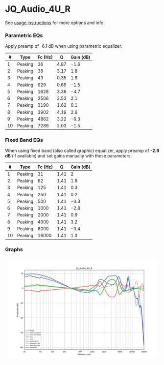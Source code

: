 # JQ_Audio_4U_R
See [usage instructions](https://github.com/jaakkopasanen/AutoEq#usage) for more options and info.

### Parametric EQs
Apply preamp of -6.1 dB when using parametric equalizer.

|   # | Type    |   Fc (Hz) |    Q |   Gain (dB) |
|-----|---------|-----------|------|-------------|
|   1 | Peaking |        36 | 4.87 |        -1.6 |
|   2 | Peaking |        38 | 3.17 |         1.8 |
|   3 | Peaking |        43 | 0.35 |         1.6 |
|   4 | Peaking |       929 | 0.69 |        -1.5 |
|   5 | Peaking |      1628 | 3.36 |        -4.7 |
|   6 | Peaking |      2506 | 3.53 |         2.1 |
|   7 | Peaking |      3190 | 1.62 |         6.1 |
|   8 | Peaking |      3902 | 4.19 |         2.6 |
|   9 | Peaking |      4862 | 3.22 |        -6.3 |
|  10 | Peaking |      7289 | 2.03 |        -1.5 |

### Fixed Band EQs
When using fixed band (also called graphic) equalizer, apply preamp of **-2.9 dB** (if available) and set gains manually with these parameters.

|   # | Type    |   Fc (Hz) |    Q |   Gain (dB) |
|-----|---------|-----------|------|-------------|
|   1 | Peaking |        31 | 1.41 |         2   |
|   2 | Peaking |        62 | 1.41 |         1.6 |
|   3 | Peaking |       125 | 1.41 |         0.3 |
|   4 | Peaking |       250 | 1.41 |         0.2 |
|   5 | Peaking |       500 | 1.41 |        -0.3 |
|   6 | Peaking |      1000 | 1.41 |        -2.8 |
|   7 | Peaking |      2000 | 1.41 |         0.9 |
|   8 | Peaking |      4000 | 1.41 |         3.2 |
|   9 | Peaking |      8000 | 1.41 |        -3.4 |
|  10 | Peaking |     16000 | 1.41 |         1.3 |

### Graphs
![](./JQ_Audio_4U_R.png)
